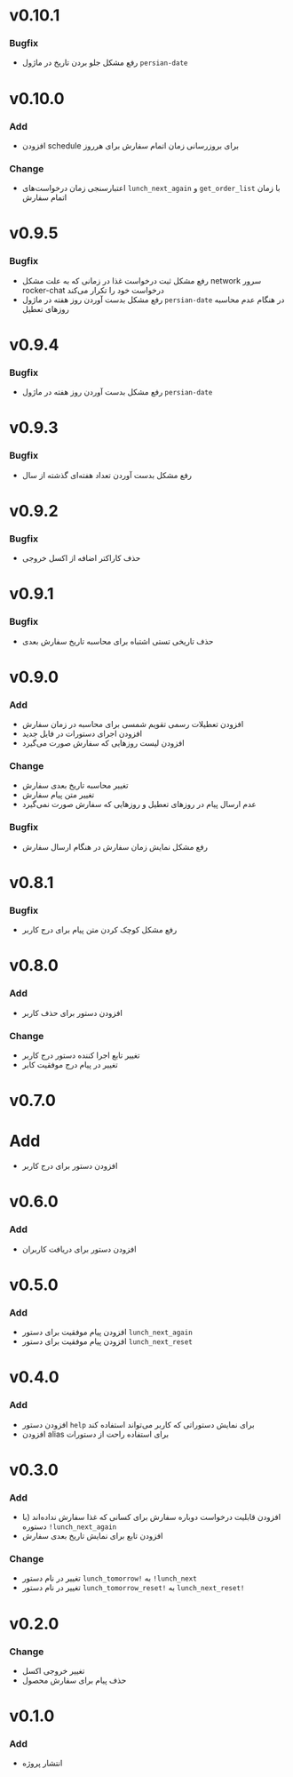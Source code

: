 # v0.10.1

### Bugfix

- رفع مشکل جلو بردن تاریخ در ماژول `persian-date`


# v0.10.0

### Add

- افزودن schedule برای بروزرسانی زمان اتمام سفارش برای هرروز

### Change

- اعتبارسنجی زمان درخواست‌های `lunch_next_again` و `get_order_list` با زمان اتمام سفارش


# v0.9.5

### Bugfix

- رفع مشکل ثبت درخواست غذا در زمانی که به علت مشکل network سرور rocker-chat درخواست خود را تکرار می‌کند
- رفع مشکل بدست آوردن روز هفته در ماژول `persian-date` در هنگام عدم محاسبه روزهای تعطیل


# v0.9.4

### Bugfix

- رفع مشکل بدست آوردن روز هفته در ماژول `persian-date`


# v0.9.3

### Bugfix

- رفع مشکل بدست آوردن تعداد هفته‌ای گذشته از سال


# v0.9.2

### Bugfix

- حذف کاراکتر اضافه از اکسل خروجی


# v0.9.1

### Bugfix

- حذف تاریخی تستی اشتباه برای محاسبه تاریخ سفارش بعدی


# v0.9.0

### Add

- افزودن تعطیلات رسمی تقویم شمسی برای محاسبه در زمان سفارش
- افزودن اجرای دستورات در فایل جدید
- افزودن لیست روزهایی که سفارش صورت می‌گیرد

### Change

- تغییر محاسبه تاریخ بعدی سفارش
- تغییر متن پیام سفارش
- عدم ارسال پیام در روزهای تعطیل و روزهایی که سفارش صورت نمی‌گیرد

### Bugfix

- رفع مشکل نمایش زمان سفارش در هنگام ارسال سفارش


# v0.8.1

### Bugfix

- رفع مشکل کوچک کردن متن پیام برای درج کاربر


# v0.8.0

### Add

- افزودن دستور برای حذف کاربر

### Change

- تغییر تابع اجرا کننده دستور درج کاربر
- تغییر در پیام درج موفقیت کابر


# v0.7.0

# Add

- افزودن دستور برای درج کاربر


# v0.6.0

### Add

- افزودن دستور برای دریافت کاربران


# v0.5.0

### Add

- افزودن پیام موفقیت برای دستور ‍`lunch_next_again`
- افزودن پیام موفقیت برای دستور ‍`lunch_next_reset`


# v0.4.0

### Add

- افزودن دستور `help` برای نمایش دستوراتی که کاربر می‌تواند استفاده کند
- افزودن alias برای استفاده راحت از دستورات


# v0.3.0

### Add

- افزودن قابلیت درخواست دوباره سفارش برای کسانی که غذا سفارش نداده‌اند (با دستوره `!lunch_next_again`
- افزودن تابع برای نمایش تاریخ بعدی سفارش

### Change

- تغییر در نام دستور `lunch_tomorrow!` به `!lunch_next`
- تغییر در نام دستور `lunch_tomorrow_reset!` به `lunch_next_reset!`


# v0.2.0

### Change

- تغییر خروجی اکسل
- حذف پیام برای سفارش محصول


# v0.1.0

### Add

- انتشار پروژه
